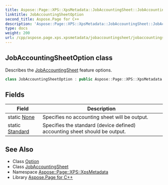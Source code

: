 ```yaml
---
title: Aspose::Page::XPS::XpsMetadata::JobAccountingSheet::JobAccountingSheetOption class
linktitle: JobAccountingSheetOption
second_title: Aspose.Page for C++
description: 'Aspose::Page::XPS::XpsMetadata::JobAccountingSheet::JobAccountingSheetOption class. Describes the JobAccountingSheet feature options in C++.'
type: docs
weight: 200
url: /cpp/aspose.page.xps.xpsmetadata/jobaccountingsheet/jobaccountingsheetoption/
---
```

## JobAccountingSheetOption class


Describes the [JobAccountingSheet](../) feature options.

```cpp
class JobAccountingSheetOption : public Aspose::Page::XPS::XpsMetadata::Option
```

## Fields

| Field | Description |
| --- | --- |
| static [None](./none/) | Specifies no accounting sheet will be output. |
| static [Standard](./standard/) | Specifies the standard (device defined) accounting sheet should be output. |
## See Also

* Class [Option](../../option/)
* Class [JobAccountingSheet](../)
* Namespace [Aspose::Page::XPS::XpsMetadata](../../)
* Library [Aspose.Page for C++](../../../)
